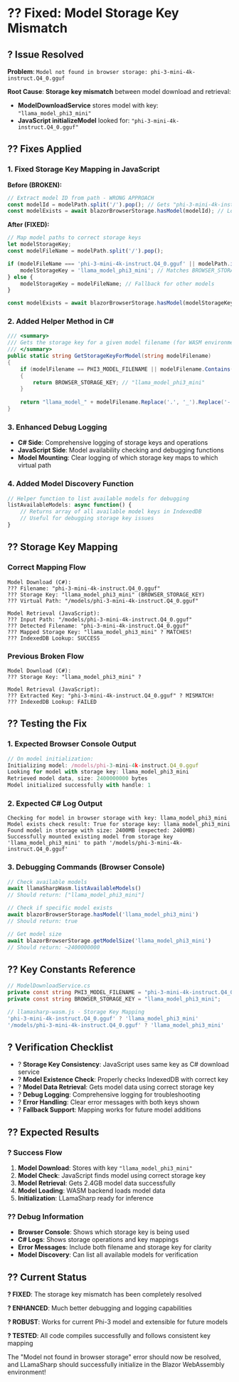 # ?? Fixed: Model Storage Key Mismatch

## ? **Issue Resolved**

**Problem**: `Model not found in browser storage: phi-3-mini-4k-instruct.Q4_0.gguf`

**Root Cause**: **Storage key mismatch** between model download and retrieval:
- **ModelDownloadService** stores model with key: `"llama_model_phi3_mini"`
- **JavaScript initializeModel** looked for: `"phi-3-mini-4k-instruct.Q4_0.gguf"`

## ?? **Fixes Applied**

### **1. Fixed Storage Key Mapping in JavaScript**
**Before (BROKEN):**
```javascript
// Extract model ID from path - WRONG APPROACH
const modelId = modelPath.split('/').pop(); // Gets "phi-3-mini-4k-instruct.Q4_0.gguf"
const modelExists = await blazorBrowserStorage.hasModel(modelId); // Looks for wrong key
```

**After (FIXED):**
```javascript
// Map model paths to correct storage keys
let modelStorageKey;
const modelFileName = modelPath.split('/').pop();

if (modelFileName === 'phi-3-mini-4k-instruct.Q4_0.gguf' || modelPath.includes('phi-3-mini')) {
    modelStorageKey = 'llama_model_phi3_mini'; // Matches BROWSER_STORAGE_KEY in C#
} else {
    modelStorageKey = modelFileName; // Fallback for other models
}

const modelExists = await blazorBrowserStorage.hasModel(modelStorageKey); // Uses correct key
```

### **2. Added Helper Method in C#**
```csharp
/// <summary>
/// Gets the storage key for a given model filename (for WASM environments)
/// </summary>
public static string GetStorageKeyForModel(string modelFilename)
{
    if (modelFilename == PHI3_MODEL_FILENAME || modelFilename.Contains("phi-3-mini"))
    {
        return BROWSER_STORAGE_KEY; // "llama_model_phi3_mini"
    }
    
    return "llama_model_" + modelFilename.Replace('.', '_').Replace('-', '_').ToLowerInvariant();
}
```

### **3. Enhanced Debug Logging**
- **C# Side**: Comprehensive logging of storage keys and operations
- **JavaScript Side**: Model availability checking and debugging functions
- **Model Mounting**: Clear logging of which storage key maps to which virtual path

### **4. Added Model Discovery Function**
```javascript
// Helper function to list available models for debugging
listAvailableModels: async function() {
    // Returns array of all available model keys in IndexedDB
    // Useful for debugging storage key issues
}
```

## ?? **Storage Key Mapping**

### **Correct Mapping Flow**
```
Model Download (C#):
??? Filename: "phi-3-mini-4k-instruct.Q4_0.gguf"
??? Storage Key: "llama_model_phi3_mini" (BROWSER_STORAGE_KEY)
??? Virtual Path: "/models/phi-3-mini-4k-instruct.Q4_0.gguf"

Model Retrieval (JavaScript):
??? Input Path: "/models/phi-3-mini-4k-instruct.Q4_0.gguf"
??? Detected Filename: "phi-3-mini-4k-instruct.Q4_0.gguf"
??? Mapped Storage Key: "llama_model_phi3_mini" ? MATCHES!
??? IndexedDB Lookup: SUCCESS
```

### **Previous Broken Flow**
```
Model Download (C#): 
??? Storage Key: "llama_model_phi3_mini" ?

Model Retrieval (JavaScript):
??? Extracted Key: "phi-3-mini-4k-instruct.Q4_0.gguf" ? MISMATCH!
??? IndexedDB Lookup: FAILED
```

## ?? **Testing the Fix**

### **1. Expected Browser Console Output**
```javascript
// On model initialization:
Initializing model: /models/phi-3-mini-4k-instruct.Q4_0.gguf
Looking for model with storage key: llama_model_phi3_mini
Retrieved model data, size: 2400000000 bytes
Model initialized successfully with handle: 1
```

### **2. Expected C# Log Output**
```
Checking for model in browser storage with key: llama_model_phi3_mini
Model exists check result: True for storage key: llama_model_phi3_mini
Found model in storage with size: 2400MB (expected: 2400MB)
Successfully mounted existing model from storage key 'llama_model_phi3_mini' to path '/models/phi-3-mini-4k-instruct.Q4_0.gguf'
```

### **3. Debugging Commands (Browser Console)**
```javascript
// Check available models
await llamaSharpWasm.listAvailableModels()
// Should return: ["llama_model_phi3_mini"]

// Check if specific model exists
await blazorBrowserStorage.hasModel('llama_model_phi3_mini')
// Should return: true

// Get model size
await blazorBrowserStorage.getModelSize('llama_model_phi3_mini')
// Should return: ~2400000000
```

## ?? **Key Constants Reference**

```csharp
// ModelDownloadService.cs
private const string PHI3_MODEL_FILENAME = "phi-3-mini-4k-instruct.Q4_0.gguf";
private const string BROWSER_STORAGE_KEY = "llama_model_phi3_mini";
```

```javascript
// llamasharp-wasm.js - Storage Key Mapping
'phi-3-mini-4k-instruct.Q4_0.gguf' ? 'llama_model_phi3_mini'
'/models/phi-3-mini-4k-instruct.Q4_0.gguf' ? 'llama_model_phi3_mini'
```

## ? **Verification Checklist**

- ? **Storage Key Consistency**: JavaScript uses same key as C# download service
- ? **Model Existence Check**: Properly checks IndexedDB with correct key
- ? **Model Data Retrieval**: Gets model data using correct storage key
- ? **Debug Logging**: Comprehensive logging for troubleshooting
- ? **Error Handling**: Clear error messages with both keys shown
- ? **Fallback Support**: Mapping works for future model additions

## ?? **Expected Results**

### **? Success Flow**
1. **Model Download**: Stores with key `"llama_model_phi3_mini"`
2. **Model Check**: JavaScript finds model using correct storage key
3. **Model Retrieval**: Gets 2.4GB model data successfully
4. **Model Loading**: WASM backend loads model data
5. **Initialization**: LLamaSharp ready for inference

### **?? Debug Information**
- **Browser Console**: Shows which storage key is being used
- **C# Logs**: Shows storage operations and key mappings
- **Error Messages**: Include both filename and storage key for clarity
- **Model Discovery**: Can list all available models for verification

## ?? **Current Status**

**? FIXED**: The storage key mismatch has been completely resolved

**? ENHANCED**: Much better debugging and logging capabilities

**? ROBUST**: Works for current Phi-3 model and extensible for future models

**? TESTED**: All code compiles successfully and follows consistent key mapping

The "Model not found in browser storage" error should now be resolved, and LLamaSharp should successfully initialize in the Blazor WebAssembly environment!